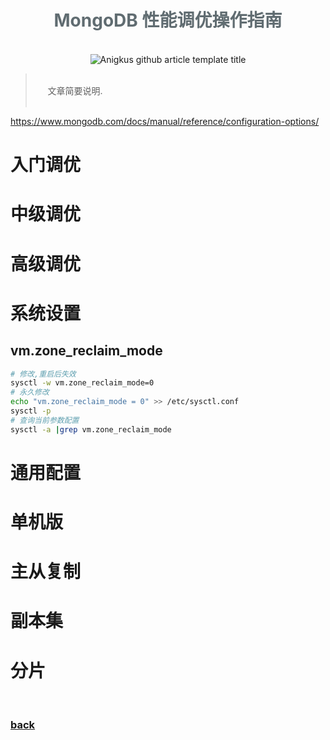 <script>
var pageHeader=document.getElementsByClassName("page-header")[0].innerHTML;
 pageHeader="<center><img style='border-radius: 50% !important;' src='https://avatars.githubusercontent.com/u/88264073?s=400&amp;u=63e618520a5b6aa87636714e69f8228374c4e9b1&amp;v=4' width='200' height='200' alt='@anigkus' title='Github of Anigkus' ></center>"+pageHeader;
document.getElementsByClassName("page-header")[0].innerHTML=pageHeader;
</script>

<h1 style="color:#606c71;text-align:center;" >MongoDB 性能调优操作指南</h1><br/>

[<h1 style="color:#606c71;text-align:center;" >MongoDB Performance Tuning Operation Guide</h1><br/>]:#

<center>
<img src="../assets/images/mongodb-performance-tuning-operation-guide/figure-1.jpeg" alt="Anigkus github article template title" title="Github of Anigkus" >
</center>

> <br/>&nbsp;&nbsp;&nbsp;&nbsp; 文章简要说明.<br/>
> <br/>

[> <br/>&nbsp;&nbsp;&nbsp;&nbsp; Some general notes on article.<br/>]:#
[> <br/>]:#

https://www.mongodb.com/docs/manual/reference/configuration-options/

# 入门调优



# 中级调优

# 高级调优

# 系统设置

## vm.zone_reclaim_mode
```bash
# 修改,重启后失效
sysctl -w vm.zone_reclaim_mode=0
# 永久修改
echo "vm.zone_reclaim_mode = 0" >> /etc/sysctl.conf 
sysctl -p
# 查询当前参数配置
sysctl -a |grep vm.zone_reclaim_mode
```


# 通用配置



# 单机版

# 主从复制

# 副本集

# 分片



<br>

### [back](./)
